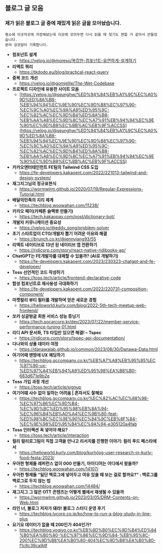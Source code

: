 ## 블로그 글 모음
### 제가 읽은 블로그 글 중에 재밌게 읽은 글을 모아놨습니다.
```plaintext
평소에 이곳저곳에 저장해놨는데 이곳에 모아두면 다시 읽을 때 찾기도 편할 거 같아서 만들었습니다.
분야 상관없이 기록합니다.
```

- **컴포넌트 설계**
  - https://velog.io/@moreso/복잡한-컴포넌트-유연하게-설계하기
- **리액트 쿼리**
  - https://tkdodo.eu/blog/practical-react-query
- **중복 코드 개선**
  - https://velog.io/@gomjellie/The-Wet-Codebase
- **프로젝트 디자인에 유용한 사이트 모음**
  - [https://velog.io/@seunghw/%ED%94%84%EB%A1%9C%EC%A0%9D%ED%8A%B8-%EB%94%94%EC%9E%90%EC%9D%B8%EC%97%90-%EC%9C%A0%EC%9A%A9%ED%95%9C-%EC%82%AC%EC%9D%B4%ED%8A%B8-%EB%AA%A8%EC%9D%8C%EC%A7%91%EB%94%94%EC%9E%90%EC%9D%B8%EC%BB%AC%EB%9F%ACCSS](https://velog.io/@seunghw/%ED%94%84%EB%A1%9C%EC%A0%9D%ED%8A%B8-%EB%94%94%EC%9E%90%EC%9D%B8%EC%97%90-%EC%9C%A0%EC%9A%A9%ED%95%9C-%EC%82%AC%EC%9D%B4%ED%8A%B8-%EB%AA%A8%EC%9D%8C%EC%A7%91%EB%94%94%EC%9E%90%EC%9D%B8%EC%BB%AC%EB%9F%ACCSS)
- **카카오엔터테인먼트 FE팀의 Tailwind CSS 도입**
  - https://fe-developers.kakaoent.com/2022/221013-tailwind-and-design-system/
- **재그지그님의 정규표현식**
  - https://wormwlrm.github.io/2020/07/19/Regular-Expressions-Tutorial.html
- **배달의민족의 지리 체계**
  - https://techblog.woowahan.com/11238/
- **카카오 페이(카페톤 슬랙봇 만들기)**
  - https://tech.kakaopay.com/post/dictionary-bot/
- **개발자 커뮤니케이션 중요성**
  - https://velog.io/@eddy_song/problem-solver
- **초기 스타트업이 CTO/개발자 뽑기 어려운 이유와 해결**
  - https://brunch.co.kr/@jennyjang93/55
- **리액트 네이티브로 13년 된 네이티브 앱 전환하기**
  - https://ridicorp.com/story/react-native-ridibooks-ap/
- **ChatGPT는 FE개발자를 대체할 수 있을까? (AI로 개발하기)**
  - https://fe-developers.kakaoent.com/2023/230323-chatgpt-and-fe-developer/
- **Toss 선언적인 코드 작성하기**
  - https://toss.tech/article/frontend-declarative-code
- **합성 컴포넌트로 재사용성 극대화하기**
  - https://fe-developers.kakaoent.com/2022/220731-composition-component/
- **마켓컬리 뷰티 필터를 개발하며 얻은 새로운 경험**
  - https://helloworld.kurly.com/blog/2022-5th-tech-meetup-web-frontend/
- **쏘카 싱글벙글 회원 서비스 성능 튜닝기**
  - https://tech.socarcorp.kr/dev/2023/07/22/member-service-performance-tuning-01.html
- **리디 API 문서화, TS 타입만 있으면 해결! – Tspec**
  - https://ridicorp.com/story/tspec-api-documentation/
- **다나와의 상품 데이터 여정**
  - https://danawalab.github.io/common/2023/08/30/Danawa-Data.html
- **여기어때 맨땅에 UX 헤딩하기**
  - https://techblog.gccompany.co.kr/%EB%A7%A8%EB%95%85%EC%97%90-ux-%ED%97%A4%EB%94%A9%ED%95%98%EA%B8%B0-683d671e9b2e
- **Toss 가입 과정 개선**
  - https://toss.tech/article/signup
- **여기어떄 사수 없이 일하는 어려움 | 혼자서도 잘해요**
  - https://techblog.gccompany.co.kr/%EC%82%AC%EC%88%98-%EC%97%86%EC%9D%B4-%EC%9D%BC%ED%95%98%EB%8A%94-%EC%96%B4%EB%A0%A4%EC%9B%80-feat-%ED%98%BC%EC%9E%90%EC%84%9C%EB%8F%84-%EC%9E%98%ED%95%B4%EC%9A%94-e305120a4fab
- **Toss 인터렉션 꼭 넣어야 해요?**
  - https://toss.tech/article/interaction
- **컬리 컬리로그팀이 직접 고객을 만나고 리서치를 진행한 이야기: 컬리 푸드 페스타에서**
  - https://helloworld.kurly.com/blog/kurlylog-user-research-in-kurly-food-festa-2023/
- **우아한 형제들 레퍼런스 없이 000 만들기, 아이디어는 어디에서 왔을까?**
  - https://techblog.woowahan.com/14107/
- **우아한 형제들 “일단 백로그에 넣어두고 여유 있을 때 보는 걸로 할까요?” : 백로그를 백로그로 두지 않는 법**
  - https://techblog.woowahan.com/14484/
- **재그지그 그 많은 OTT 콘텐츠는 어떻게 웹에서 재생될 수 있을까**
  - https://wormwlrm.github.io/2023/03/05/DRM-Contents-on-Web.html
- **라인 너, 블로그 저자가 돼라! 블로그 스터디 운영 후기**
  - https://techblog.lycorp.co.jp/ko/how-to-run-a-blog-study-in-line-plus
- **요기요 데이터가 없을 때 200인가 404인가?**
  - https://techblog.yogiyo.co.kr/%EB%8D%B0%EC%9D%B4%ED%84%B0%EA%B0%80-%EC%97%86%EC%9D%84-%EB%95%8C-200%EC%9D%B8%EA%B0%80-404%EC%9D%B8%EA%B0%80-f1c8c39ca9df
